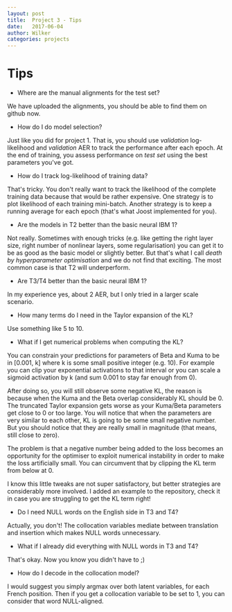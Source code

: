 ```yaml
---
layout: post
title:  Project 3 - Tips
date:   2017-06-04
author: Wilker
categories: projects
---
```


# Tips

* Where are the manual alignments for the test set?

We have uploaded the alignments, you should be able to find them on github now.

* How do I do model selection?

Just like you did for project 1. That is, you should use *validation* log-likelihood and *validation* AER to track the performance after each epoch. At the end of training, you assess performance on *test set* using the best parameters you've got.

* How do I track log-likelihood of training data?

That's tricky. You don't really want to track the likelihood of the complete training data because that would be rather expensive. One strategy is to plot likelihood of each training mini-batch. Another strategy is to keep a running average for each epoch (that's what Joost implemented for you). 

* Are the models in T2 better than the basic neural IBM 1?

Not really. Sometimes with enough tricks (e.g. like getting the right layer size, right number of nonlinear layers, some regularisation) you can get it to be as good as the basic model or slightly better. But that's what I call *death by hyperparameter optimisation* and we do not find that exciting. The most common case is that T2 will underperform. 

* Are T3/T4 better than the basic neural IBM 1?

In my experience yes, about 2 AER, but I only tried in a larger scale scenario.

* How many terms do I need in the Taylor expansion of the KL?

Use something like 5 to 10.

* What if I get numerical problems when computing the KL?

You can constrain your predictions for parameters of Beta and Kuma to be in [0.001, k] where k is some small positive integer (e.g. 10). For example you can clip your exponential activations to that interval or you can scale a sigmoid activation by k (and sum 0.001 to stay far enough from 0). 

After doing so, you will still observe some negative KL, the reason is because when the Kuma and the Beta overlap considerably KL should be 0. The truncated Taylor expansion gets worse as your Kuma/Beta parameters get close to 0 or too large. You will notice that when the parameters are very similar to each other, KL is going to be some small negative number. But you should notice that they are really small in magnitude (that means, still close to zero).

The problem is that a negative number being added to the loss becomes an opportunity for the optimiser to exploit numerical instability in order to make the loss artificially small. You can circumvent that by clipping the KL term from below at 0.

I know this little tweaks are not super satisfactory, but better strategies are considerably more involved. 
I added an example to the repository, check it in case you are struggling to get the KL term right!


* Do I need NULL words on the English side in T3 and T4?

Actually, you don't! The collocation variables mediate between translation and insertion which makes NULL words unnecessary. 

* What if I already did everything with NULL words in T3 and T4?

That's okay. Now you know you didn't have to ;)

* How do I decode in the collocation model?

I would suggest you simply argmax over both latent variables, for each French position. Then if you get a collocation variable to be set to 1, you can consider that word NULL-aligned.


